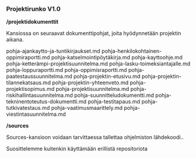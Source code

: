 ### Projektirunko V1.0



**/projektidokumenttit**

Kansiossa on seuraavat dokumenttipohjat, joita hyödynnetään projektin aikana.

 pohja-ajankaytto-ja-tuntikirjaukset.md	
 pohja-henkilokohtainen-oppimiraportti.md
 pohja-katselmointipöytäkirja.md
 pohja-kayttoohje.md
 pohja-ketterämpi-projektisuunnitelma.md
 pohja-lasku-toimeksiantajalle.md
 pohja-loppuraportti.md
 pohja-oppimisraportti.md
 pohja-paatestaussuunnitelma.md
 pohja-projektin-etusivu.md
 pohja-projektin-tilannekatsaus.md
 pohja-projektin-yhteenveto.md
 pohja-projektisopimus.md
 pohja-projektisuunnitelma.md
 pohja-riskihallintasuunnitelma.md
 pohja-suunnitteludokumentti.md
 pohja-tekninentoteutus-dokumentti.md
 pohja-testitapaus.md
 pohja-tutkivatestaus.md
 pohja-vaatimusmaarittely.md
 pohja-viestintasuunnitelma.md

**/sources**

Sources-kansioon voidaan tarvittaessa tallettaa ohjelmiston lähdekoodi..

Suosittelemme kuitenkin käyttämään erillistä repositoriota